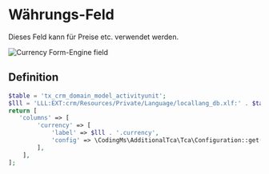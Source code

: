 # Währungs-Feld

Dieses Feld kann für Preise etc. verwendet werden.

![Currency Form-Engine field](https://www.coding.ms/fileadmin/extensions/additional_tca/current/Documentation/Images/Currency.png)


## Definition

```php
$table = 'tx_crm_domain_model_activityunit';
$lll = 'LLL:EXT:crm/Resources/Private/Language/locallang_db.xlf:' . $table;
return [
   'columns' => [
        'currency' => [
            'label' => $lll . '.currency',
            'config' => \CodingMs\AdditionalTca\Tca\Configuration::get('currency'),
        ],
    ],
];
```
